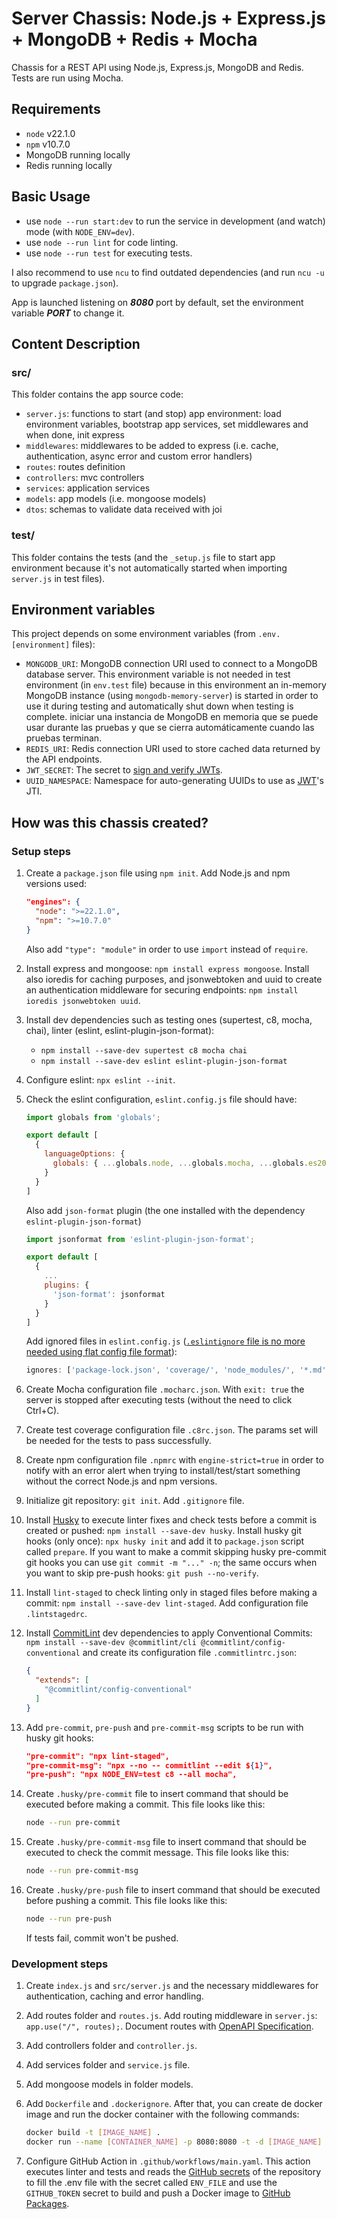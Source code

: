 # Server Chassis: Node.js + Express.js + MongoDB + Redis + Mocha

Chassis for a REST API using Node.js, Express.js, MongoDB and Redis. Tests are run using Mocha.

## Requirements

- `node` v22.1.0
- `npm` v10.7.0
- MongoDB running locally
- Redis running locally

## Basic Usage

- use `node --run start:dev` to run the service in development (and watch) mode (with `NODE_ENV=dev`).
- use `node --run lint` for code linting.
- use `node --run test` for executing tests.

I also recommend to use `ncu` to find outdated dependencies (and run `ncu -u` to upgrade `package.json`).

App is launched listening on ***8080*** port by default, set the environment variable ***PORT*** to change it.

## Content Description

### src/

This folder contains the app source code:

- `server.js`: functions to start (and stop) app environment: load environment variables, bootstrap app services, set middlewares and when done, init express
- `middlewares`: middlewares to be added to express (i.e. cache, authentication, async error and custom error handlers)
- `routes`: routes definition
- `controllers`: mvc controllers
- `services`: application services
- `models`: app models (i.e. mongoose models)
- `dtos`: schemas to validate data received with joi

### test/

This folder contains the tests (and the `_setup.js` file to start app environment because it's not automatically started when importing `server.js` in test files).

## Environment variables

This project depends on some environment variables (from `.env.[environment]` files):

- `MONGODB_URI`: MongoDB connection URI used to connect to a MongoDB database server. This environment variable is not needed in test environment (in `env.test` file) because in this environment an in-memory MongoDB instance (using `mongodb-memory-server`) is started in order to use it during testing and automatically shut down when testing is complete.
iniciar una instancia de MongoDB en memoria que se puede usar durante las pruebas y que se cierra automáticamente cuando las pruebas terminan.
- `REDIS_URI`: Redis connection URI used to store cached data returned by the API endpoints.
- `JWT_SECRET`: The secret to [sign and verify JWTs](https://www.npmjs.com/package/jsonwebtoken).
- `UUID_NAMESPACE`: Namespace for auto-generating UUIDs to use as [JWT](https://en.wikipedia.org/wiki/JSON_Web_Token)'s JTI.

## How was this chassis created?

### Setup steps

1. Create a `package.json` file using `npm init`. Add Node.js and npm versions used:

    ```json
    "engines": {
      "node": ">=22.1.0",
      "npm": ">=10.7.0"
    }
    ```

    Also add `"type": "module"` in order to use `import` instead of `require`.
2. Install express and mongoose: `npm install express mongoose`. Install also ioredis for caching purposes, and jsonwebtoken and uuid to create an authentication middleware for securing endpoints: `npm install ioredis jsonwebtoken uuid`.
3. Install dev dependencies such as testing ones (supertest, c8, mocha, chai), linter (eslint, eslint-plugin-json-format):
    - `npm install --save-dev supertest c8 mocha chai`
    - `npm install --save-dev eslint eslint-plugin-json-format`
4. Configure eslint: `npx eslint --init`.
5. Check the eslint configuration, `eslint.config.js` file should have:

    ```js
    import globals from 'globals';

    export default [
      {
        languageOptions: {
          globals: { ...globals.node, ...globals.mocha, ...globals.es2021 },
        }
      }
    ]
    ```

    Also add `json-format` plugin (the one installed with the dependency `eslint-plugin-json-format`)

    ```js
    import jsonformat from 'eslint-plugin-json-format';

    export default [
      { 
        ...
        plugins: {
          'json-format': jsonformat
        }
      }
    ]
    ```

    Add ignored files in `eslint.config.js` ([`.eslintignore` file is no more needed using flat config file format](https://eslint.org/docs/latest/use/configure/ignore)):

    ```js
    ignores: ['package-lock.json', 'coverage/', 'node_modules/', '*.md']
    ```

6. Create Mocha configuration file `.mocharc.json`. With `exit: true` the server is stopped after executing tests (without the need to click Ctrl+C).
7. Create test coverage configuration file `.c8rc.json`. The params set will be needed for the tests to pass successfully.
8. Create npm configuration file `.npmrc` with `engine-strict=true` in order to notify with an error alert when trying to install/test/start something without the correct Node.js and npm versions.
9. Initialize git repository: `git init`. Add `.gitignore` file.
10. Install [Husky](https://typicode.github.io/husky/how-to.html) to execute linter fixes and check tests before a commit is created or pushed: `npm install --save-dev husky`. Install husky git hooks (only once): `npx husky init` and add it to `package.json` script called `prepare`. If you want to make a commit skipping husky pre-commit git hooks you can use `git commit -m "..." -n`; the same occurs when you want to skip pre-push hooks: `git push --no-verify`.
11. Install `lint-staged` to check linting only in staged files before making a commit: `npm install --save-dev lint-staged`. Add configuration file `.lintstagedrc`.
12. Install [CommitLint](https://github.com/conventional-changelog/commitlint) dev dependencies to apply Conventional Commits: `npm install --save-dev @commitlint/cli @commitlint/config-conventional` and create its configuration file `.commitlintrc.json`:

    ```json
    {
      "extends": [
        "@commitlint/config-conventional"
      ]
    }
    ```

13. Add `pre-commit`, `pre-push` and `pre-commit-msg` scripts to be run with husky git hooks:

    ```json
    "pre-commit": "npx lint-staged",
    "pre-commit-msg": "npx --no -- commitlint --edit ${1}",
    "pre-push": "npx NODE_ENV=test c8 --all mocha",
    ```

14. Create `.husky/pre-commit` file to insert command that should be executed before making a commit. This file looks like this:

    ```bash
    node --run pre-commit
    ```

15. Create `.husky/pre-commit-msg` file to insert command that should be executed to check the commit message. This file looks like this:

    ```bash
    node --run pre-commit-msg
    ```

16. Create `.husky/pre-push` file to insert command that should be executed before pushing a commit. This file looks like this:

    ```bash
    node --run pre-push
    ```

    If tests fail, commit won't be pushed.

### Development steps

1. Create `index.js` and `src/server.js` and the necessary middlewares for authentication, caching and error handling.
2. Add routes folder and `routes.js`. Add routing middleware in `server.js`: `app.use("/", routes);`. Document routes with [OpenAPI Specification](https://spec.openapis.org/oas/latest.html).
3. Add controllers folder and `controller.js`.
4. Add services folder and `service.js` file.
5. Add mongoose models in folder models.
6. Add `Dockerfile` and `.dockerignore`. After that, you can create de docker image and run the docker container with the following commands:

    ```bash
    docker build -t [IMAGE_NAME] .
    docker run --name [CONTAINER_NAME] -p 8080:8080 -t -d [IMAGE_NAME]
    ```

7. Configure GitHub Action in `.github/workflows/main.yaml`. This action executes linter and tests and reads the [GitHub secrets](https://docs.github.com/en/actions/security-guides/using-secrets-in-github-actions#creating-secrets-for-a-repository) of the repository to fill the .env file with the secret called `ENV_FILE` and use the `GITHUB_TOKEN` secret to build and push a Docker image to [GitHub Packages](https://github.com/features/packages).
